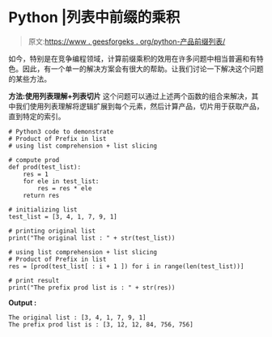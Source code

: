# Python |列表中前缀的乘积

> 原文:[https://www . geesforgeks . org/python-产品前缀列表/](https://www.geeksforgeeks.org/python-product-of-prefix-in-list/)

如今，特别是在竞争编程领域，计算前缀乘积的效用在许多问题中相当普遍和有特色。因此，有一个单一的解决方案会有很大的帮助。让我们讨论一下解决这个问题的某些方法。

**方法:使用列表理解+列表切片**
这个问题可以通过上述两个函数的组合来解决，其中我们使用列表理解将逻辑扩展到每个元素，然后计算产品，切片用于获取产品，直到特定的索引。

```
# Python3 code to demonstrate
# Product of Prefix in list
# using list comprehension + list slicing 

# compute prod
def prod(test_list):
    res = 1
    for ele in test_list:
        res = res * ele
    return res

# initializing list
test_list = [3, 4, 1, 7, 9, 1]

# printing original list
print("The original list : " + str(test_list))

# using list comprehension + list slicing
# Product of Prefix in list
res = [prod(test_list[ : i + 1 ]) for i in range(len(test_list))]

# print result
print("The prefix prod list is : " + str(res))
```

**Output :**

```
The original list : [3, 4, 1, 7, 9, 1]
The prefix prod list is : [3, 12, 12, 84, 756, 756]

```